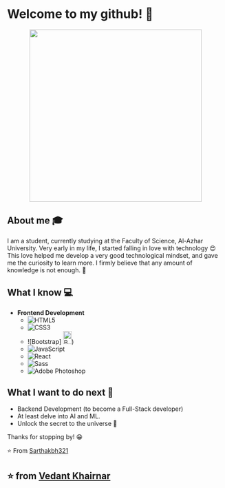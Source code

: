 
# Welcome to my github! 👋

<div align="center">
	<img src="https://i.imgur.com/8MupZHY.gif" width="400px" />
</div>

## About me :mortar_board:
I am a student, currently studying at the Faculty of Science, Al-Azhar University. Very early in my life, I started falling in love with technology 😍 This love helped me develop a very good technological mindset, and gave me the curiosity to learn more. I firmly believe that any amount of knowledge is not enough. 🧠

## What I know :computer:
- **Frontend Development**
	- ![HTML5](https://img.shields.io/badge/-HTML5-%23E44D27?style=flat-square&logo=html5&logoColor=ffffff)
	- ![CSS3](https://img.shields.io/badge/-CSS3-%231572B6?style=flat-square&logo=css3)
	- ![Bootstrap] <img src="https://v5.getbootstrap.com/docs/5.0/assets/brand/bootstrap-logo-shadow.png" alt="Bootstrap logo" width="20" height="30">)
	- ![JavaScript](https://img.shields.io/badge/-JavaScript-%23F7DF1C?style=flat-square&logo=javascript&logoColor=000000&labelColor=%23F7DF1C&color=%23FFCE5A)
	- ![React](https://img.shields.io/badge/-React-%23282C34?style=flat-square&logo=react)
	- ![Sass](https://img.shields.io/badge/-Sass-%23CC6699?style=flat-square&logo=sass&logoColor=ffffff)
	- ![Adobe Photoshop](http://img.shields.io/badge/-Abode%20Photoshop-26C9FF?style=flat-square&logo=adobe-photoshop&logoColor=ffffff)

## What I want to do next :thinking:
- Backend Development (to become a Full-Stack developer)
- At least delve into AI and ML.
- Unlock the secret to the universe :rofl:


Thanks for stopping by! 😁


⭐️ From [Sarthakbh321](https://github.com/Sarthakbh321)

## ⭐️ from [Vedant Khairnar](https://github.com/VedantKhairnar)



